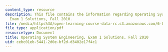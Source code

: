 ```yaml
---
content_type: resource
description: This file contains the information regarding Operating System Engineering,
  Exam 1 Solutions, Fall 2010.
file: /media/https%3A/open-learning-course-data-rc.s3.amazonaws.com/6-828-operating-system-engineering-fall-2012/cebc01eb54412d0ebf2dd3402e17f4c1_MIT6_828F12_q10_1_sol.pdf
file_type: application/pdf
resourcetype: Document
title: Operating System Engineering, Exam 1 Solutions, Fall 2010
uid: cebc01eb-5441-2d0e-bf2d-d3402e17f4c1
---
```

